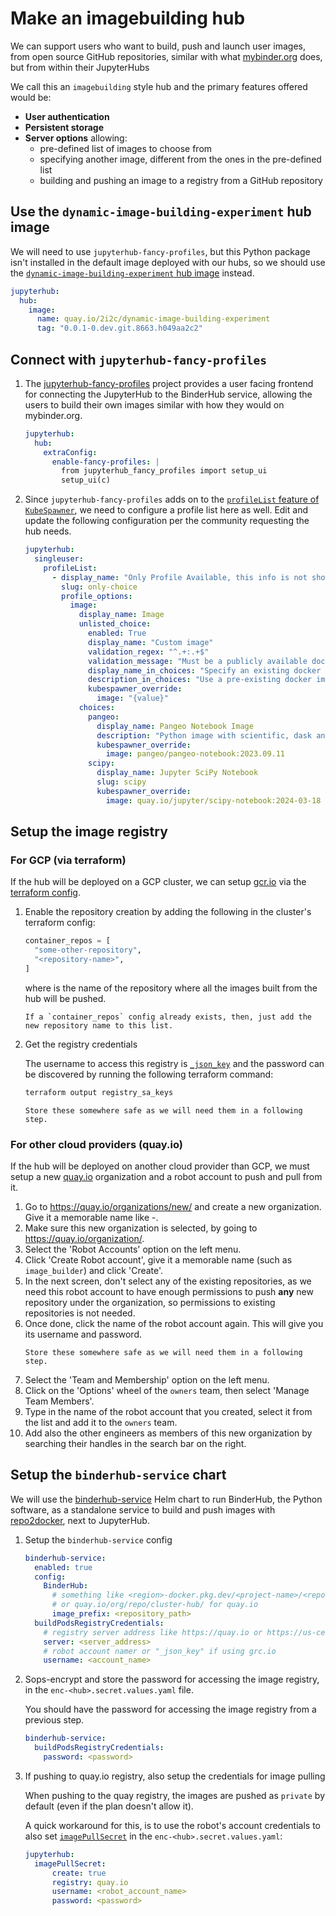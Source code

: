 # Make an imagebuilding hub

We can support users who want to build, push and launch user images, from open source GitHub repositories, similar with what [mybinder.org](https://mybinder.org) does, but from within their JupyterHubs

We call this an `imagebuilding` style hub and the primary features offered would be:

- **User authentication**
- **Persistent storage**
- **Server options** allowing:
  - pre-defined list of images to choose from
  - specifying another image, different from the ones in the pre-defined list
  - building and pushing an image to a registry from a GitHub repository

## Use the `dynamic-image-building-experiment` hub image

We will need to use `jupyterhub-fancy-profiles`, but this Python package isn't installed in the default image deployed with our hubs, so we should use the [`dynamic-image-building-experiment` hub image](https://github.com/2i2c-org/infrastructure/blob/main/helm-charts/images/hub/dynamic-image-building-requirements.txt) instead.

```yaml
jupyterhub:
  hub:
    image:
      name: quay.io/2i2c/dynamic-image-building-experiment
      tag: "0.0.1-0.dev.git.8663.h049aa2c2"
```

## Connect with `jupyterhub-fancy-profiles`

1. The [jupyterhub-fancy-profiles](https://github.com/yuvipanda/jupyterhub-fancy-profiles) project provides a user facing frontend for connecting the JupyterHub to the BinderHub service, allowing the users to build their own images similar with how they would on mybinder.org.

    ```yaml
    jupyterhub:
      hub:
        extraConfig:
          enable-fancy-profiles: |
            from jupyterhub_fancy_profiles import setup_ui
            setup_ui(c)
    ```

2. Since `jupyterhub-fancy-profiles` adds on to the [`profileList` feature of `KubeSpawner`](https://jupyterhub-kubespawner.readthedocs.io/en/latest/spawner.html#kubespawner.KubeSpawner.profile_list), we need to configure a profile list here as well. Edit and update the following configuration per the community requesting the hub needs.

    ```yaml
    jupyterhub:
      singleuser:
        profileList:
          - display_name: "Only Profile Available, this info is not shown in the UI"
            slug: only-choice
            profile_options:
              image:
                display_name: Image
                unlisted_choice:
                  enabled: True
                  display_name: "Custom image"
                  validation_regex: "^.+:.+$"
                  validation_message: "Must be a publicly available docker image, of form <image-name>:<tag>"
                  display_name_in_choices: "Specify an existing docker image"
                  description_in_choices: "Use a pre-existing docker image from a public docker registry (dockerhub, quay, etc)"
                  kubespawner_override:
                    image: "{value}"
                choices:
                  pangeo:
                    display_name: Pangeo Notebook Image
                    description: "Python image with scientific, dask and geospatial tools"
                    kubespawner_override:
                      image: pangeo/pangeo-notebook:2023.09.11
                  scipy:
                    display_name: Jupyter SciPy Notebook
                    slug: scipy
                    kubespawner_override:
                      image: quay.io/jupyter/scipy-notebook:2024-03-18
    ```

## Setup the image registry

### For GCP (via terraform)

If the hub will be deployed on a GCP cluster, we can setup [gcr.io](https://gcr.io) via the [terraform config](https://github.com/2i2c-org/infrastructure/blob/main/terraform/gcp/registry.tf).

1. Enable the repository creation by adding the following in the cluster's terraform config:

    ```terraform
    container_repos = [
      "some-other-repository",
      "<repository-name>",
    ]
    ```

    where <repository-name> is the name of the repository where all the images built from the hub will be pushed.

    ```{note}
    If a `container_repos` config already exists, then, just add the new repository name to this list.
    ```

2. Get the registry credentials

   The username to access this registry is [`_json_key`](https://cloud.google.com/artifact-registry/docs/docker/authentication#json-key) and the password can be discovered by running the following terraform command:

   ```bash
   terraform output registry_sa_keys
   ```

   ```{important}
   Store these somewhere safe as we will need them in a following step.
   ```

### For other cloud providers (quay.io)

If the hub will be deployed on another cloud provider than GCP, we must setup a new [quay.io](https://quay.io) organization and a robot account to push and pull from it.

1. Go to https://quay.io/organizations/new/ and create a new organization. Give it a memorable name like <cluster-name>-<hub-name>.
2. Make sure this new organization is selected, by going to https://quay.io/organization/<new-org-name>.
3. Select the 'Robot Accounts' option on the left menu.
3. Click 'Create Robot account', give it a memorable name (such as `image_builder`) and click 'Create'.
4. In the next screen, don't select any of the existing repositories, as we need this robot account to have enough permissions to push **any** new repository under the organization, so permissions to existing repositories is not needed.
5. Once done, click the name of the robot account again. This will give you its username and password.
   ```{important}
   Store these somewhere safe as we will need them in a following step.
   ```
6. Select the 'Team and Membership' option on the left menu.
7. Click on the 'Options' wheel of the `owners` team, then select 'Manage Team Members'.
8. Type in the name of the robot account that you created, select it from the list and add it to the `owners` team.
9. Add also the other engineers as members of this new organization by searching their handles in the search bar on the right.


## Setup the `binderhub-service` chart

We will use the [binderhub-service](https://github.com/2i2c-org/binderhub-service/) Helm chart to run BinderHub, the Python software, as a standalone service to build and push images with [repo2docker](https://github.com/jupyterhub/repo2docker), next to JupyterHub.

1. Setup the `binderhub-service` config

    ```yaml
    binderhub-service:
      enabled: true
      config:
        BinderHub:
          # something like <region>-docker.pkg.dev/<project-name>/<repository-name> for grc.io
          # or quay.io/org/repo/cluster-hub/ for quay.io
          image_prefix: <repository_path>
      buildPodsRegistryCredentials:
        # registry server address like https://quay.io or https://us-central1-docker.pkg.dev
        server: <server_address>
        # robot account namer or "_json_key" if using grc.io
        username: <account_name>
    ```

2. Sops-encrypt and store the password for accessing the image registry, in the `enc-<hub>.secret.values.yaml` file.

    You should have the password for accessing the image registry from a previous step.

    ```yaml
    binderhub-service:
      buildPodsRegistryCredentials:
        password: <password>
    ```

3. If pushing to quay.io registry, also setup the credentials for image pulling

    When pushing to the quay registry, the images are pushed as `private` by default (even if the plan doesn't allow it).

    A quick workaround for this, is to use the robot's account credentials to also set [`imagePullSecret`](https://z2jh.jupyter.org/en/stable/resources/reference.html#imagepullsecret) in the `enc-<hub>.secret.values.yaml`:

    ```yaml
    jupyterhub:
      imagePullSecret:
          create: true
          registry: quay.io
          username: <robot_account_name>
          password: <password>
    ```
